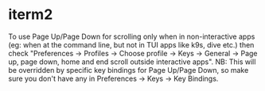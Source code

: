 # iterm2

To use Page Up/Page Down for scrolling only when in non-interactive apps (eg: when at the command line, but not in TUI apps like k9s, dive etc.) then check "Preferences -> Profiles -> Choose profile -> Keys -> General -> Page up, page down, home and end scroll outside interactive apps". NB: This will be overridden by specific key bindings for Page Up/Page Down, so make sure you don't have any in Preferences -> Keys -> Key Bindings.
